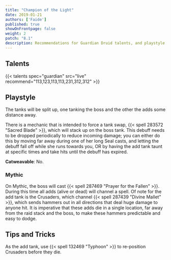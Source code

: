 ```yaml
---
title: "Champion of the Light"
date: 2019-01-21
authors: ['Faide']
published: true
showOnFrontpage: false
weight: 2
patch: "8.1"
description: Recommendations for Guardian Druid talents, and playstyle, and tips and tricks for Champion of the Light in Battle of Dazar'alor, on Normal/Heroic and Mythic difficulties.
---
```



## Talents

{{< talents spec="guardian" src="live" recommend="113,123,113,113,231,312,312" >}}

## Playstyle

The tanks will be split up, one tanking the boss and the other the adds some distance away. 

There is a mechanic that is intended to force a tank swap, {{< spell 283572 "Sacred Blade" >}}, which will stack up on the boss tank. This debuff needs to be dropped periodically to reduce incoming damage; you can either do this by moving far away during one of her long Seal casts, and letting the debuff fall off while she runs towards you, OR by having the add tank taunt at specific times and take hits until the debuff has expired.

**Catweavable**: No.

### Mythic

On Mythic, the boss will cast {{< spell 287469 "Prayer for the Fallen" >}}. During this time all adds (alive or dead) will channel a spell. Of note for the add tank is the Crusaders, which channel {{< spell 287439 "Divine Mallet" >}}, which sends hammers out in all directions that deal huge damage to anyone hit. It is imperative that these adds die in a single location, far away from the raid stack and the boss, to make these hammers predictable and easy to dodge.

## Tips and Tricks

As the add tank, use {{< spell 132469 "Typhoon" >}} to re-position Crusaders before they die.

